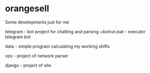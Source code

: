 # orangesell
Some developments just for me

telegram - bot project for chatting and parsing
+botrun.bat - executor telegram bot

data - simple program calculating my working shifts

vps - project of network parser

django - project of site
